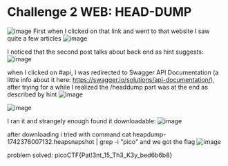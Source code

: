 #  Challenge 2 WEB: HEAD-DUMP
![image](https://github.com/user-attachments/assets/2144dacf-d263-4e5b-9da9-53aed8b5a8ba)
First when I clicked on that link and went to that website I saw quite a few articles
![image](https://github.com/user-attachments/assets/24a40670-3c81-477f-8abe-bf12e4a3078b)

I noticed that the second post talks about back end as hint suggests: 
![image](https://github.com/user-attachments/assets/1a84c73d-0443-42ea-9349-57045189ecd7)

when I clicked on #api, I was redirected to Swagger API Documentation (a little info about it here: https://swagger.io/solutions/api-documentation/), after trying for a while I realized the /headdump part was at the end as described by hint
![image](https://github.com/user-attachments/assets/1b02aada-2dde-4fbd-812a-be5677d7818a)

![image](https://github.com/user-attachments/assets/c5aa50c0-698b-4d7c-ab06-ce0687c84b6f)

I ran it and strangely enough found it downloadable:
![image](https://github.com/user-attachments/assets/166fc718-46db-49cb-9c10-311f60dbaba6)

after downloading i tried with command cat heapdump-1742376007132.heapsnapshot | grep -i "pico" and we got the flag
![image](https://github.com/user-attachments/assets/533d9327-a71c-41f5-9800-40d799eff407)

problem solved: picoCTF{Pat!3nt_15_Th3_K3y_bed6b6b8}

